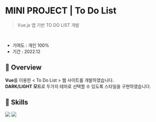 # MINI PROJECT | To Do List 
> Vue.js 앱 기반 TO DO LIST 개발
<br>

* 기여도 : 개인 100% <br> 
* 기간 : 2022.12

## 📍 Overview

**Vue**를 이용한 < To Do List > 웹 사이트를 개발하였습니다. <br>
**DARK/LIGHT 모드**로 두가지 테마로 선택할 수 있도록 스타일을 구현하였습니다.<br>

## 🚀 Skills 
<img src="https://img.shields.io/badge/react-61DAFB?style=for-the-badge&logo=react&logoColor=black"> <img src="https://img.shields.io/badge/netlify-00C7B7?style=for-the-badge&logo=netlify&logoColor=white"> 


